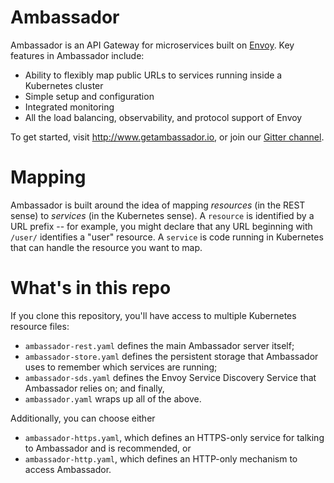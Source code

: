 Ambassador
==========

Ambassador is an API Gateway for microservices built on [Envoy](https://lyft.github.io/envoy/). Key features in Ambassador include:

* Ability to flexibly map public URLs to services running inside a Kubernetes cluster
* Simple setup and configuration
* Integrated monitoring
* All the load balancing, observability, and protocol support of Envoy

To get started, visit http://www.getambassador.io, or join our [Gitter channel](https://gitter.im/datawire/ambassador).

Mapping
=======

Ambassador is built around the idea of mapping _resources_ (in the REST sense) to _services_ (in the Kubernetes sense). A `resource` is identified by a URL prefix -- for example, you might declare that any URL beginning with `/user/` identifies a "user" resource. A `service` is code running in Kubernetes that can handle the resource you want to map.

What's in this repo
==================

If you clone this repository, you'll have access to multiple Kubernetes resource files:

- `ambassador-rest.yaml` defines the main Ambassador server itself;
- `ambassador-store.yaml` defines the persistent storage that Ambassador uses to remember which services are running;
- `ambassador-sds.yaml` defines the Envoy Service Discovery Service that Ambassador relies on; and finally,
- `ambassador.yaml` wraps up all of the above.

Additionally, you can choose either

- `ambassador-https.yaml`, which defines an HTTPS-only service for talking to Ambassador and is recommended, or
- `ambassador-http.yaml`, which defines an HTTP-only mechanism to access Ambassador.
